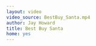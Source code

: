 ```yaml
---
layout: video
video_source: BestBuy_Santa.mp4
author: Jay Howard
title: Best Buy Santa
home: yes
---
```

